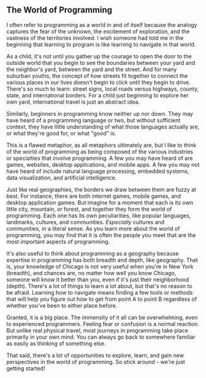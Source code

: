 ## The World of Programming

I often refer to programming as a world in and of itself because the analogy captures the fear of the unknown, the excitement of exploration, and the vastness of the territories involved. I wish someone had told me in the beginning that learning to program is like learning to navigate in that world.

As a child, it's not until you gather up the courage to open the door to the outside world that you begin to see the boundaries between your yard and the neighbor's yard, between the yard and the street. And for many suburban youths, the concept of how streets fit together to connect the various places in our lives doesn't begin to click until they begin to drive. There's so much to learn: street signs, local roads versus highways, county, state, and international borders. For a child just beginning to explore her own yard, international travel is just an abstract idea.

Similarly, beginners in programming know neither up nor down. They may have heard of a programming language or two, but without sufficient context, they have little understanding of what those languages actually are, or what they're good for, or what "good" is.

This is a flawed metaphor, as all metaphors ultimately are, but I like to think of the world of programming as being composed of the various industries or specialties that involve programming. A few you may have heard of are games, websites, desktop applications, and mobile apps. A few you may not have heard of include natural language processing, embedded systems, data visualization, and artificial intelligence.

Just like real geographies, the borders we draw between them are fuzzy at best. For instance, there are both internet games, mobile games, and desktop application games. But imagine for a moment that each is its own little city, mountain, or forest, and together they form the world of programming. Each one has its own peculiarities, like popular languages, landmarks, cultures, and communities. _Especially_ cultures and communities, in a literal sense. As you learn more about the world of programming, you may find that it is often the people you meet that are the most important aspects of programming.

It's also useful to think about programming as a geography because expertise in programming has both breadth and depth, like geography. That is, your knowledge of Chicago is not very useful when you're in New York (breadth), and chances are, no matter how well you know Chicago, someone will know it better than you, even if it's just their neighborhood (depth). There's a lot of things to learn a lot about, but that's no reason to be afraid. Learning how to navigate means finding a few tools or methods that will help you figure out how to get from point A to point B regardless of whether you've been to either place before.

Granted, it is a big place. The immensity of it all can be overwhelming, even to experienced programmers. Feeling fear or confusion is a normal reaction. But unlike real physical travel, most journeys in programming take place primarily in your own mind. You can always go back to somewhere familiar as easily as thinking of something else.

That said, there's a lot of opportunities to explore, learn, and gain new perspectives in the world of programming. So stick around - we're just getting started!

